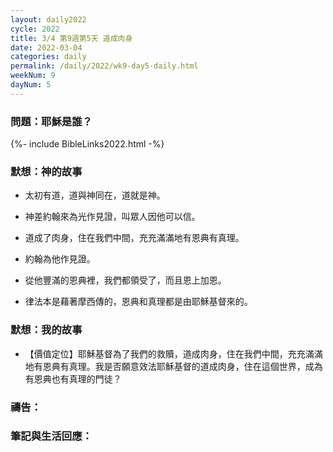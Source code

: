 ```yaml
---
layout: daily2022
cycle: 2022
title: 3/4 第9週第5天 道成肉身
date: 2022-03-04
categories: daily
permalink: /daily/2022/wk9-day5-daily.html
weekNum: 9
dayNum: 5
---
```


### 問題：耶穌是誰？

{%- include BibleLinks2022.html -%}

### 默想：神的故事
+ 太初有道，道與神同在，道就是神。

+ 神差約翰來為光作見證，叫眾人因他可以信。

+ 道成了肉身，住在我們中間，充充滿滿地有恩典有真理。

+ 約翰為他作見證。

+ 從他豐滿的恩典裡，我們都領受了，而且恩上加恩。

+ 律法本是藉著摩西傳的，恩典和真理都是由耶穌基督來的。


### 默想：我的故事
+ 【價值定位】耶穌基督為了我們的救贖，道成肉身，住在我們中間，充充滿滿地有恩典有真理。我是否願意效法耶穌基督的道成肉身，住在這個世界，成為有恩典也有真理的門徒？


### 禱告：

### 筆記與生活回應：


